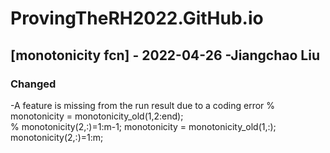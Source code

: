 # ProvingTheRH2022.GitHub.io







## [monotonicity fcn] - 2022-04-26 -Jiangchao Liu
### Changed
-A feature is missing from the run result due to a coding error
% monotonicity = monotonicity_old(1,2:end);  
% monotonicity(2,:)=1:m-1;
monotonicity = monotonicity_old(1,:);  
monotonicity(2,:)=1:m;
